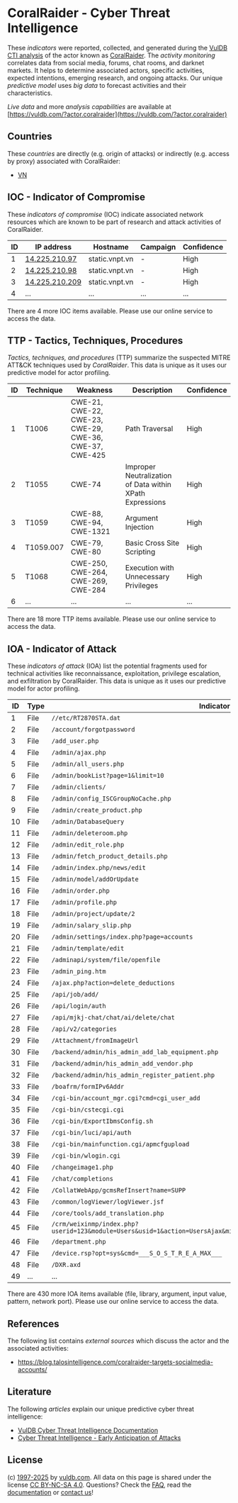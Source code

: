 # CoralRaider - Cyber Threat Intelligence

These _indicators_ were reported, collected, and generated during the [VulDB CTI analysis](https://vuldb.com/?kb.cti) of the actor known as [CoralRaider](https://vuldb.com/?actor.coralraider). The _activity monitoring_ correlates data from social media, forums, chat rooms, and darknet markets. It helps to determine associated actors, specific activities, expected intentions, emerging research, and ongoing attacks. Our unique _predictive model_ uses _big data_ to forecast activities and their characteristics.

_Live data_ and more _analysis capabilities_ are available at [https://vuldb.com/?actor.coralraider](https://vuldb.com/?actor.coralraider)

## Countries

These _countries_ are directly (e.g. origin of attacks) or indirectly (e.g. access by proxy) associated with CoralRaider:

* [VN](https://vuldb.com/?country.vn)

## IOC - Indicator of Compromise

These _indicators of compromise_ (IOC) indicate associated network resources which are known to be part of research and attack activities of CoralRaider.

ID | IP address | Hostname | Campaign | Confidence
-- | ---------- | -------- | -------- | ----------
1 | [14.225.210.97](https://vuldb.com/?ip.14.225.210.97) | static.vnpt.vn | - | High
2 | [14.225.210.98](https://vuldb.com/?ip.14.225.210.98) | static.vnpt.vn | - | High
3 | [14.225.210.209](https://vuldb.com/?ip.14.225.210.209) | static.vnpt.vn | - | High
4 | ... | ... | ... | ...

There are 4 more IOC items available. Please use our online service to access the data.

## TTP - Tactics, Techniques, Procedures

_Tactics, techniques, and procedures_ (TTP) summarize the suspected MITRE ATT&CK techniques used by _CoralRaider_. This data is unique as it uses our predictive model for actor profiling.

ID | Technique | Weakness | Description | Confidence
-- | --------- | -------- | ----------- | ----------
1 | T1006 | CWE-21, CWE-22, CWE-23, CWE-29, CWE-36, CWE-37, CWE-425 | Path Traversal | High
2 | T1055 | CWE-74 | Improper Neutralization of Data within XPath Expressions | High
3 | T1059 | CWE-88, CWE-94, CWE-1321 | Argument Injection | High
4 | T1059.007 | CWE-79, CWE-80 | Basic Cross Site Scripting | High
5 | T1068 | CWE-250, CWE-264, CWE-269, CWE-284 | Execution with Unnecessary Privileges | High
6 | ... | ... | ... | ...

There are 18 more TTP items available. Please use our online service to access the data.

## IOA - Indicator of Attack

These _indicators of attack_ (IOA) list the potential fragments used for technical activities like reconnaissance, exploitation, privilege escalation, and exfiltration by CoralRaider. This data is unique as it uses our predictive model for actor profiling.

ID | Type | Indicator | Confidence
-- | ---- | --------- | ----------
1 | File | `//etc/RT2870STA.dat` | High
2 | File | `/account/forgotpassword` | High
3 | File | `/add_user.php` | High
4 | File | `/admin/ajax.php` | High
5 | File | `/admin/all_users.php` | High
6 | File | `/admin/bookList?page=1&limit=10` | High
7 | File | `/admin/clients/` | High
8 | File | `/admin/config_ISCGroupNoCache.php` | High
9 | File | `/admin/create_product.php` | High
10 | File | `/admin/DatabaseQuery` | High
11 | File | `/admin/deleteroom.php` | High
12 | File | `/admin/edit_role.php` | High
13 | File | `/admin/fetch_product_details.php` | High
14 | File | `/admin/index.php/news/edit` | High
15 | File | `/admin/model/addOrUpdate` | High
16 | File | `/admin/order.php` | High
17 | File | `/admin/profile.php` | High
18 | File | `/admin/project/update/2` | High
19 | File | `/admin/salary_slip.php` | High
20 | File | `/admin/settings/index.php?page=accounts` | High
21 | File | `/admin/template/edit` | High
22 | File | `/adminapi/system/file/openfile` | High
23 | File | `/admin_ping.htm` | High
24 | File | `/ajax.php?action=delete_deductions` | High
25 | File | `/api/job/add/` | High
26 | File | `/api/login/auth` | High
27 | File | `/api/mjkj-chat/chat/ai/delete/chat` | High
28 | File | `/api/v2/categories` | High
29 | File | `/Attachment/fromImageUrl` | High
30 | File | `/backend/admin/his_admin_add_lab_equipment.php` | High
31 | File | `/backend/admin/his_admin_add_vendor.php` | High
32 | File | `/backend/admin/his_admin_register_patient.php` | High
33 | File | `/boafrm/formIPv6Addr` | High
34 | File | `/cgi-bin/account_mgr.cgi?cmd=cgi_user_add` | High
35 | File | `/cgi-bin/cstecgi.cgi` | High
36 | File | `/cgi-bin/ExportIbmsConfig.sh` | High
37 | File | `/cgi-bin/luci/api/auth` | High
38 | File | `/cgi-bin/mainfunction.cgi/apmcfgupload` | High
39 | File | `/cgi-bin/wlogin.cgi` | High
40 | File | `/changeimage1.php` | High
41 | File | `/chat/completions` | High
42 | File | `/CollatWebApp/gcmsRefInsert?name=SUPP` | High
43 | File | `/common/logViewer/logViewer.jsf` | High
44 | File | `/core/tools/add_translation.php` | High
45 | File | `/crm/weixinmp/index.php?userid=123&module=Users&usid=1&action=UsersAjax&minipro_const_type=1&related_module=Singin` | High
46 | File | `/department.php` | High
47 | File | `/device.rsp?opt=sys&cmd=___S_O_S_T_R_E_A_MAX___` | High
48 | File | `/DXR.axd` | Medium
49 | ... | ... | ...

There are 430 more IOA items available (file, library, argument, input value, pattern, network port). Please use our online service to access the data.

## References

The following list contains _external sources_ which discuss the actor and the associated activities:

* https://blog.talosintelligence.com/coralraider-targets-socialmedia-accounts/

## Literature

The following _articles_ explain our unique predictive cyber threat intelligence:

* [VulDB Cyber Threat Intelligence Documentation](https://vuldb.com/?kb.cti)
* [Cyber Threat Intelligence - Early Anticipation of Attacks](https://www.scip.ch/en/?labs.20201022)

## License

(c) [1997-2025](https://vuldb.com/?kb.changelog) by [vuldb.com](https://vuldb.com/?kb.about). All data on this page is shared under the license [CC BY-NC-SA 4.0](https://creativecommons.org/licenses/by-nc-sa/4.0/). Questions? Check the [FAQ](https://vuldb.com/?kb.faq), read the [documentation](https://vuldb.com/?kb) or [contact us](https://vuldb.com/?contact)!
